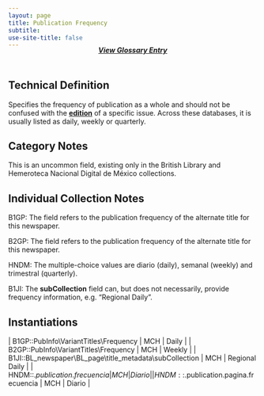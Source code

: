 ```yaml
---
layout: page
title: Publication Frequency
subtitle:  
use-site-title: false
---
```


<h4 style="text-align:center;font-style:italic;margin-top:-20px;margin-bottom:50px;"><a href="../../glossary/publication-frequency">View Glossary Entry</a></h4>

## Technical Definition

Specifies the frequency of publication as a whole and should not be
confused with the [**edition**](../edition) of a specific issue. Across these
databases, it is usually listed as daily, weekly or quarterly.

## Category Notes

This is an uncommon field, existing only in the British Library and
Hemeroteca Nacional Digital de México collections.

## Individual Collection Notes

B1GP: The field refers to the publication frequency of the alternate
title for this newspaper.

B2GP: The field refers to the publication frequency of the alternate
title for this newspaper.

HNDM: The multiple-choice values are diario (daily), semanal (weekly)
and trimestral (quarterly).

B1JI: The **subCollection** field can, but does not necessarily, provide
frequency information, e.g. “Regional Daily”.

## Instantiations  

| B1GP::PubInfo\\VariantTitles\\Frequency  | MCH | Daily  |
| B2GP::PubInfo\\VariantTitles\\Frequency  | MCH | Weekly  |
| B1JI::BL\_newspaper\\BL\_page\\title\_metadata\\subCollection | MCH | Regional Daily |
| HNDM::$.publication.frecuencia  | MCH | Diario  |
| HNDM::$.publication.pagina.frecuencia  | MCH | Diario  |
